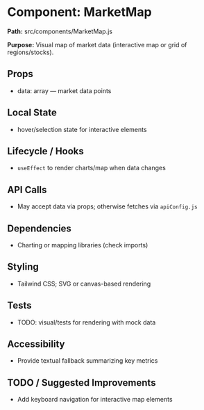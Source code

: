 # Component: MarketMap
**Path:** src/components/MarketMap.js

**Purpose:** Visual map of market data (interactive map or grid of regions/stocks).

## Props
- data: array — market data points

## Local State
- hover/selection state for interactive elements

## Lifecycle / Hooks
- `useEffect` to render charts/map when data changes

## API Calls
- May accept data via props; otherwise fetches via `apiConfig.js`

## Dependencies
- Charting or mapping libraries (check imports)

## Styling
- Tailwind CSS; SVG or canvas-based rendering

## Tests
- TODO: visual/tests for rendering with mock data

## Accessibility
- Provide textual fallback summarizing key metrics

## TODO / Suggested Improvements
- Add keyboard navigation for interactive map elements
